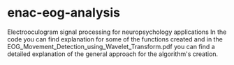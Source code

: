 # enac-eog-analysis
Electrooculogram signal processing for neuropsychology applications
In the code you can find explanation for some of the functions created and in the EOG_Movement_Detection_using_Wavelet_Transform.pdf you can find a detailed explanation of the general approach for the algorithm's creation.



